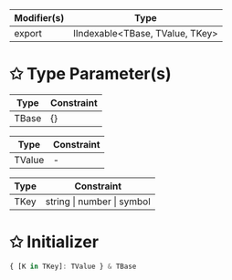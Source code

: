 | Modifier(s)                            | Type                     |
|----------------------------------------|--------------------------|
| export | IIndexable&lt;TBase, TValue, TKey&gt; |

# &#10025; Type Parameter(s)

| Type  | Constraint |
| ----- | ---------- |
| TBase | {}         |

| Type   | Constraint |
| ------ | ---------- |
| TValue | -          |

| Type | Constraint                         |
| ---- | ---------------------------------- |
| TKey | string &#124; number &#124; symbol |

# &#10025; Initializer

```ts
{ [K in TKey]: TValue } & TBase
```